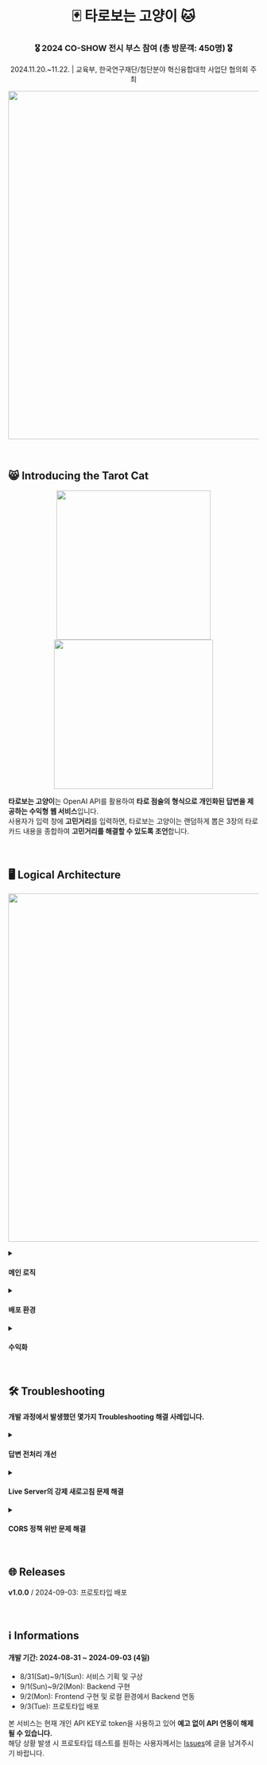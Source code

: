 <p align="center">
  <h1 align="center">🃏 타로보는 고양이 🐱</h1>
  <p align="center">
    <h3 align="center">🎖️ 2024 CO-SHOW 전시 부스 참여 (총 방문객: 450명) 🎖️</h3>
  </p>
  <p align="center">
    <a>2024.11.20.~11.22. | 교육부, 한국연구재단/첨단분야 혁신융합대학 사업단 협의회 주최</a>
  </p>
  <p align="center">
    <img src="https://github.com/user-attachments/assets/1f01c60a-6ae4-4865-9d16-e2b4d18ec81b" width="700">
  </p>
</p>
<br>

## :smile_cat: Introducing the Tarot Cat
<p align="center">
  <img src="https://github.com/user-attachments/assets/52a4781e-d56e-4b80-8154-2533a37868d0" width="310" height="300"/>
  <img src="https://github.com/user-attachments/assets/b7f5bb4f-2f84-4b2a-8bd5-fa8f14e832c1" width="320" height="300"/>
</p>

**타로보는 고양이**는 OpenAI API를 활용하여 **타로 점술의 형식으로 개인화된 답변을 제공하는 수익형 웹 서비스**입니다. <br>
사용자가 입력 창에 **고민거리**를 입력하면, 타로보는 고양이는 랜덤하게 뽑은 3장의 타로 카드 내용을 종합하여 **고민거리를 해결할 수 있도록 조언**합니다. <br>
<br>
<br>

## :desktop_computer: Logical Architecture
<p align="center">
  <img src="https://github.com/user-attachments/assets/b0ae4ec1-a149-4b31-bb6f-c570982a5001" width="700">
</p>

<details>
  <summary><h4>메인 로직</h4></summary>
  
  - **Node.js:** Backend의 핵심 요소이며, Javascript 코드를 웹 브라우저 바깥에서 실행하게 해주는 **런타임 환경**입니다.
    - Node.js의 openai 모듈을 통해 OpenAI API를 사용할 수 있습니다.
    - OpenAI API는 사용자의 입력(고민거리)을 받아 이에 해당하는 답변을 JSON 형식으로 반환하며, 해당 JSON 답변을 다시 Node.js에서 전처리하여 카드 번호를 매칭하고 '카드별 설명'과 '종합적인 조언'으로 나눕니다.
  - **Express.js:** Node.js를 위한 **웹 프레임워크**입니다.
  - **HTML, JS, CSS:** Frontend를 구성하며, 각각 **화면 구성**(HTML), **기능**(JS), **디자인**(CSS)을 담당합니다.
</details>

<details>
  <summary><h4>배포 환경</h4></summary>
  
  - **AWS Lambda:** Backend code를 실행시키는 **서버리스(serverless) 컴퓨팅 플랫폼**입니다. Backend code는 Lambda 함수에 저장되는데, 이 Lambda 함수는 Backend logic **요청이 있을 때만 서버가 실행되어** 컴퓨팅 자원을 절약할 수 있습니다.
    - Node.js의 serverless-http 모듈을 통해 Backend와 Lambda 함수가 연결되었습니다.
  - **AWS API Gateway:** API를 생성, 배포, 관리하는 **서비스**입니다. API Gateway에 Lambda 함수를 연결하여 관리를 용이하게 하고 하단에 언급된 **CORS 정책의 위반을 방지**합니다.
  - **Cloudflare Pages:** Frontend를 배포한 **클라우드 기반의 정적 사이트 호스팅 및 배포 서비스**입니다.
    - Frontend/Backend가 배포되는 도메인이 다르다보니 **CORS(Cross-Origin Resource Sharing)로 인해 도메인 간의 자원 접근이 제한**됩니다. 이 CORS 정책의 위반을 방지하기 위해 AWS API Gateway를 사용했습니다.
</details>

<details>
  <summary><h4>수익화</h4></summary>
  
  - Kakao AdFit, Google AdSense 등의 모듈을 Frontend에 추가하여 광고 수익을 창출합니다.
  - 프로토타입의 서비스의 경우 광고 모듈을 추가하지 않았습니다.
</details>

<br>

## :hammer_and_wrench: Troubleshooting
#### 개발 과정에서 발생했던 몇가지 Troubleshooting 해결 사례입니다.
<details>
  <summary><h4>답변 전처리 개선</h4></summary>
  
  - 초기에는 Backend의 OpenAI API에서 생성된 답변을 줄글의 형태로 받아 정규 표현식, 구분자 등을 사용해 parsing하는 과정으로 전처리가 진행되었으나, 줄글이 정확히 분리되지 못해 카드 하나의 설명 란에 글이 몰리는 현상 등이 발생하였습니다.
  - 이 문제의 경우 **Prompt에 JSON 형태의 응답을 요청하는 내용을 추가**하여 정확도를 크게 개선할 수 있었습니다.
</details>

<details>
  <summary><h4>Live Server의 강제 새로고침 문제 해결</h4></summary>

  - 로컬 환경에서 Frontend와 Backend를 연동할 때, VS Code의 extension 중 Live Server을 이용하여 테스트를 진행했습니다. 이때 Backend의 답변은 잘 생성하지만 Frontend에서 **응답이 표시되었다가 순식간에 사라지는 문제**가 발생했습니다.
  - 이는 Live Server의 자동 새로고침 설정으로 인한 것으로 파악되었는데, 추후 배포에는 문제가 없다고 판단하여 로컬 환경에서 실행할 때 **새로고침 요청 시 확인 메시지를 띄우게 하여** 해당 이벤트가 발생하는 것을 방지했습니다.
</details>
  
<details>
  <summary><h4>CORS 정책 위반 문제 해결</h4></summary>

  - Frontend는 Cloudflare Pages를 통해 문제 없이 배포되었으나, Backend 코드를 Lambda 함수에서 실행할 시 **CORS 정책의 위반 문제**가 발생했습니다.
  - 이의 해결을 위해 각 로직마다 CORS 헤더를 Backend 코드에 추가하였으나, 문제가 여전히 지속되어 **AWS API Gateway를 도입**했습니다.
</details>
  
<br>

## :globe_with_meridians: Releases
**v1.0.0** / 2024-09-03: 프로토타입 배포 <br>
<br>
<br>

## :information_source: Informations
#### 개발 기간: 2024-08-31 ~ 2024-09-03 (4일)
- 8/31(Sat)~9/1(Sun): 서비스 기획 및 구상
- 9/1(Sun)~9/2(Mon): Backend 구현
- 9/2(Mon): Frontend 구현 및 로컬 환경에서 Backend 연동
- 9/3(Tue): 프로토타입 배포

본 서비스는 현재 개인 API KEY로 token을 사용하고 있어 **예고 없이 API 연동이 해제될 수 있습니다.** <br>
해당 상황 발생 시 프로토타입 테스트를 원하는 사용자께서는 [Issues](https://github.com/ben020410/tarot_cat/issues)에 글을 남겨주시기 바랍니다.

